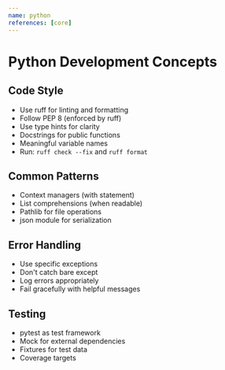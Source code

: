 ```yaml
---
name: python
references: [core]
---
```


# Python Development Concepts

## Code Style
- Use ruff for linting and formatting
- Follow PEP 8 (enforced by ruff)
- Use type hints for clarity
- Docstrings for public functions
- Meaningful variable names
- Run: `ruff check --fix` and `ruff format`

## Common Patterns
- Context managers (with statement)
- List comprehensions (when readable)
- Pathlib for file operations
- json module for serialization

## Error Handling
- Use specific exceptions
- Don't catch bare except
- Log errors appropriately
- Fail gracefully with helpful messages

## Testing
- pytest as test framework
- Mock for external dependencies
- Fixtures for test data
- Coverage targets